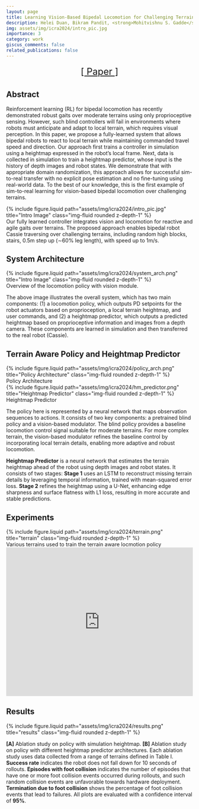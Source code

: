 ```yaml
---
layout: page
title: Learning Vision-Based Bipedal Locomotion for Challenging Terrain
description: Helei Duan, Bikram Pandit, <strong>Mohitvishnu S. Gadde</strong>, Bart van Marum, Jeremy Dao, Chanho Kim, Alan Fern <em>2024 IEEE International Conference on Robotics and Automation (ICRA)</em>
img: assets/img/icra2024/intro_pic.jpg
importance: 3
category: work
giscus_comments: false
related_publications: false
---
```


<div style="width: 100%; display: flex; justify-content: center; font-size: 25px; margin-bottom: 1rem; flex-direction: row; flex-wrap: wrap;"> 
<a style="margin: 5px;" href="https://ieeexplore.ieee.org/document/10611621" rel="external nofollow noopener" target="_blank">[ Paper ]</a>
<!-- <a style="margin: 5px;">[ code (coming soon) ]</a>  -->
</div>

<h2 id="abstract">Abstract</h2>

Reinforcement learning (RL) for bipedal locomotion has recently demonstrated robust gaits over moderate terrains using only proprioceptive sensing. 
However, such blind controllers will fail in environments where robots must anticipate and adapt to local terrain, which requires visual perception. 
In this paper, we propose a fully-learned system that allows bipedal robots to react to local terrain while maintaining commanded travel speed and direction. 
Our approach first trains a controller in simulation using a heightmap expressed in the robot’s local frame. Next, data is collected in simulation to train a 
heightmap predictor, whose input is the history of depth images and robot states. We demonstrate that with appropriate domain randomization, this approach allows 
for successful sim-to-real transfer with no explicit pose estimation and no fine-tuning using real-world data. To the best of our knowledge, 
this is the first example of sim-to-real learning for vision-based bipedal locomotion over challenging terrains.

<div class="row justify-content-sm-center">
    <div class="col-sm-8 mt-3 mt-md-0">
        {% include figure.liquid path="assets/img/icra2024/intro_pic.jpg" title="Intro Image" class="img-fluid rounded z-depth-1" %}
    </div>
</div>
<div class="caption">
    Our fully learned controller integrates vision and locomotion for reactive and agile gaits over terrains. The proposed approach enables 
    bipedal robot Cassie traversing over challenging terrains, including random high blocks, stairs, 0.5m step up (∼60% leg length), with 
    speed up to 1m/s.
</div>

<h2 id="system_arch">System Architecture</h2>

<div class="row justify-content-sm-center">
    <div class="col-sm-8 mt-3 mt-md-0">
        {% include figure.liquid path="assets/img/icra2024/system_arch.png" title="Intro Image" class="img-fluid rounded z-depth-1" %}
    </div>
</div>
<div class="caption">
    Overview of the locomotion policy with vision module.
</div>

The above image illustrates the overall system, which has two main components: (1) a locomotion policy, which outputs PD setpoints for the robot actuators based on proprioception,
a local terrain heightmap, and user commands, and (2) a heightmap predictor, which outputs a predicted heightmap based on proprioceptive information and images from a depth
camera. These components are learned in simulation and then transferred to the real robot (Cassie).


<h2 id="policy">Terrain Aware Policy and Heightmap Predictor</h2>

<div class="row justify-content-sm-center">
    <div class="col-sm-6 mt-3 mt-md-5 text-center">
        {% include figure.liquid path="assets/img/icra2024/policy_arch.png" title="Policy Architecture" class="img-fluid rounded z-depth-1" %}
        <div class="caption">Policy Architecture</div>
    </div>
    <div class="col-sm-6 mt-3 mt-md-0 text-center">
        {% include figure.liquid path="assets/img/icra2024/hm_predictor.png" title="Heightmap Predictor" class="img-fluid rounded z-depth-1" %}
        <div class="caption">Heightmap Predictor</div>
    </div>
</div>

The policy here is represented by a neural network that maps observation sequences to actions. It consists of two key components: 
a pretrained blind policy and a vision-based modulator. The blind policy provides a baseline locomotion control signal suitable for moderate terrains. 
For more complex terrain, the vision-based modulator refines the baseline control by incorporating local terrain details, enabling more adaptive and 
robust locomotion.

**Heightmap Predictor** is a neural network that estimates the terrain heightmap ahead of the robot using depth images and robot states. 
It consists of two stages: **Stage 1** uses an LSTM to reconstruct missing terrain details by leveraging temporal information, trained with mean-squared 
error loss. **Stage 2** refines the heightmap using a U-Net, enhancing edge sharpness and surface flatness with L1 loss, resulting in more 
accurate and stable predictions.


<h2 id="experiments">Experiments</h2>

<div class="row justify-content-sm-center">
    <div class="col-sm-8 mt-3 mt-md-0">
        {% include figure.liquid path="assets/img/icra2024/terrain.png" title="terrain" class="img-fluid rounded z-depth-1" %}
    </div>
</div>
<div class="caption">
    Various terrains used to train the terrain aware locmotion policy
</div>

<div class="row justify-content-sm-center mt-3">
    <div class="col-sm-8">
        <div class="video-container">
            <iframe width="100%" height="400" 
                    src="https://www.youtube.com/embed/6kgB8PqvLYU" 
                    title="Experiments Video" 
                    frameborder="0" 
                    allow="accelerometer; autoplay; clipboard-write; encrypted-media; gyroscope; picture-in-picture" 
                    allowfullscreen>
            </iframe>
        </div>
    </div>
</div>

<h2 id="results">Results</h2>

<div class="row justify-content-sm-center">
    <div class="col-12 mt-6 mt-md-0">
        {% include figure.liquid path="assets/img/icra2024/results.png" title="results" class="img-fluid rounded z-depth-1" %}
    </div>
</div>

**[A]** Ablation study on policy with simulation heightmap. **[B]** Ablation study on policy with different heightmap predictor architectures.
Each ablation study uses data collected from a range of terrains defined in Table I. **Success rate** indicates the robot does not fall down for
10 seconds of rollouts. **Episodes with foot collision** indicates the number of episodes that have one or more foot collision events occurred
during rollouts, and such random collision events are unfavorable towards hardware deployment. **Termination due to foot collision** shows
the percentage of foot collision events that lead to failures. All plots are evaluated with a confidence interval of **95%**.